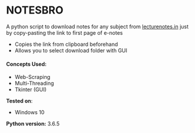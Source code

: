 <h1>NOTESBRO</h1>
<p>A python script to download notes
for any subject from
<a href='https://lecturenotes.in'>lecturenotes.in</a>
just by copy-pasting the link to first page of e-notes

- Copies the link from clipboard beforehand
- Allows you to select download folder with GUI

<h4>Concepts Used:</h4>

- Web-Scraping
- Multi-Threading
- Tkinter (GUI)

<p><b>Tested on</b>:

- Windows 10

<p><b>Python version:</b> 3.6.5
